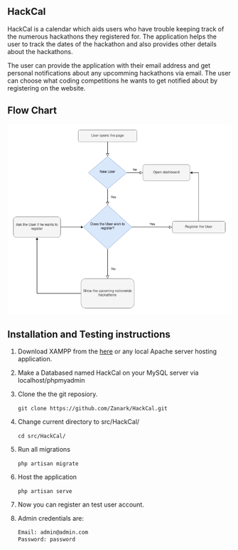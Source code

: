 ## HackCal

HackCal is a calendar which aids users who have trouble keeping track of the numerous hackathons they registered for. The application helps the user to track the dates of the hackathon and also provides other details about the hackathons.

The user can provide the application with their email address and get personal notifications about any upcomming hackathons via email. The user can choose what coding competitions he wants to get notified about by registering on the website.



## Flow Chart

![flowchart](./imgs/HackCal_flowchart.png)

## Installation and Testing instructions

1.  Download XAMPP from the [here](https://www.apachefriends.org/download.html) or any local Apache server hosting application.

2.  Make a Databased named HackCal on your MySQL server via localhost/phpmyadmin

3.  Clone the the git reposiory.

    `git clone https://github.com/Zanark/HackCal.git`

4.  Change current directory to src/HackCal/

    `cd src/HackCal/`

5.  Run all migrations

    `php artisan migrate`

6.  Host the application

    `php artisan serve`

7.  Now you can register an test user account.

8.  Admin credentials are:

    ```
    Email: admin@admin.com
    Password: password
    ```

